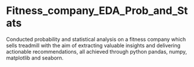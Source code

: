 # Fitness_company_EDA_Prob_and_Stats

Conducted probability and statistical analysis on a fitness company which sells treadmill with the aim of extracting valuable insights and delivering actionable recommendations, all achieved through python pandas, numpy, matplotlib and seaborn.
